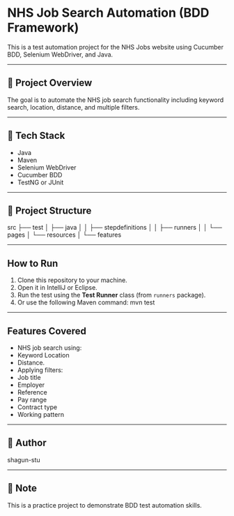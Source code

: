 # NHS Job Search Automation (BDD Framework)

This is a test automation project for the NHS Jobs website using Cucumber BDD, Selenium WebDriver, and Java.

---

## 📌 Project Overview

The goal is to automate the NHS job search functionality including keyword search, location, distance, and multiple filters.

---

## 🧰 Tech Stack

- Java
- Maven
- Selenium WebDriver
- Cucumber BDD
- TestNG or JUnit

---

## 📁 Project Structure
src
├── test
│ ├── java
│ │ ├── stepdefinitions
│ │ ├── runners
│ │ └── pages
│ └── resources
│ └── features


---

## How to Run

1. Clone this repository to your machine.
2. Open it in IntelliJ or Eclipse.
3. Run the test using the **Test Runner** class (from `runners` package).
4. Or use the following Maven command: mvn test


---

## Features Covered

- NHS job search using:
- Keyword
  Location
- Distance.
- Applying filters:
- Job title
- Employer
- Reference
- Pay range
- Contract type
- Working pattern

---

## 📄 Author

shagun-stu

---

## 📌 Note

This is a practice project to demonstrate BDD test automation skills.




